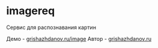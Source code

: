 # imagereq
Сервис для распознавания картин

Демо - [grishazhdanov.ru/image](http://grishazhdanov.ru/image)
Автор - [grishazhdanov.ru](http://grishazhdanov.ru)
